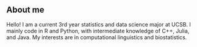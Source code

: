 ## About me

Hello! I am a current 3rd year statistics and data science major at UCSB. I mainly code in R and Python, with intermediate knowledge of C++, Julia, and Java. My interests are in computational linguistics and biostatistics.
